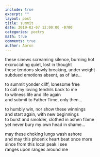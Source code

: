 ```yaml
---
include: true
excerpt: ""
layout: post
title: summit
date: 2019-02-07 12:00:00 -0700
categories: poetry
math: true
comments: true
author: Aaron
---
```



these sinews screaming silence, burning hot  
excruciating quiet, lost in thought  
these tendons slowly breaking, under weight  
subdued emotions absent, as of late...  

to summit yonder cliff, lonesome free  
to call my loving tendrils back to me  
to witness life and life again  
and submit to Father Time, only then...  

to humbly win, nor show these winnings  
and start again, with new beginnings  
to burst and smolder, clothed in ashen flame  
yet never bury my own head in shame...  

may these choking lungs wash ashore  
and may this phoenix heart beat once more  
since from this local peak i see  
ranges upon ranges around me